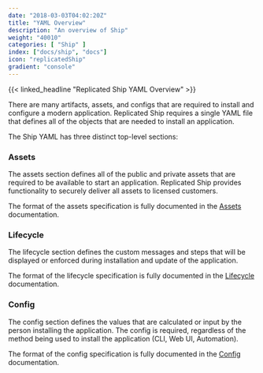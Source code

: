 ```yaml
---
date: "2018-03-03T04:02:20Z"
title: "YAML Overview"
description: "An overview of Ship"
weight: "40010"
categories: [ "Ship" ]
index: ["docs/ship", "docs"]
icon: "replicatedShip"
gradient: "console"
---
```


{{< linked_headline "Replicated Ship YAML Overview" >}}

There are many artifacts, assets, and configs that are required to install and configure a modern application. Replicated Ship requires a single YAML file that defines all of the objects that are needed to install an application.

The Ship YAML has three distinct top-level sections:

### Assets
The assets section defines all of the public and private assets that are required to be available to start an application. Replicated Ship provides functionality to securely deliver all assets to licensed customers.

The format of the assets specification is fully documented in the [Assets](../../assets/asset-types) documentation.


### Lifecycle
The lifecycle section defines the custom messages and steps that will be displayed or enforced during installation and update of the application.

The format of the lifecycle specification is fully documented in the [Lifecycle](../../lifecycle/overview) documentation.

### Config
The config section defines the values that are calculated or input by the person installing the application. The config is required, regardless of the method being used to install the application (CLI, Web UI, Automation).

The format of the config specification is fully documented in the [Config](../../config/overview) documentation.
